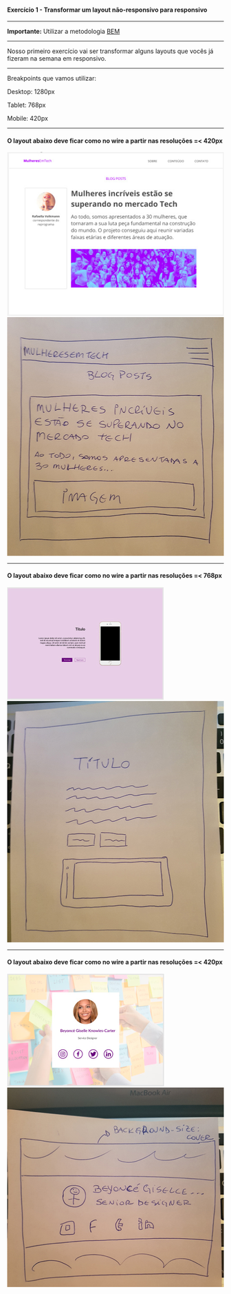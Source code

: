 #### Exercício 1 - Transformar um layout não-responsivo para responsivo

***

**Importante:** Utilizar a metodologia [BEM](https://en.bem.info/methodology/)

***

Nosso primeiro exercício vai ser transformar alguns layouts que vocês já fizeram na semana em responsivo.

***

Breakpoints que vamos utilizar:

Desktop: 1280px

Tablet: 768px

Mobile: 420px

***

#### O layout abaixo deve ficar como no wire a partir nas resoluções =< 420px

![exercicio](images/exercicio-1.jpg)
![wire](images/wire-1.jpg)

****

#### O layout abaixo deve ficar como no wire a partir nas resoluções =< 768px

![exercicio](images/exercicio-2.jpg)
![wire](images/wire-2.jpg)

****

#### O layout abaixo deve ficar como no wire a partir nas resoluções =< 420px

![exercicio](images/exercicio-3.jpg)
![wire](images/wire-3.jpg)
